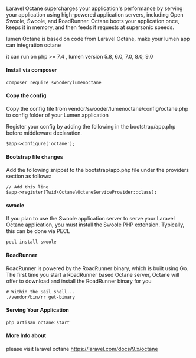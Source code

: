####  

Laravel Octane supercharges your application's performance by serving your application using high-powered application servers, including Open Swoole, Swoole, and RoadRunner. Octane boots your application once, keeps it in memory, and then feeds it requests at supersonic speeds.

lumen Octane is based on code from   Laravel Octane,  make your lumen app can integration octane

it can run on php >= 7.4 , lumen version  5.8, 6.0, 7.0, 8.0, 9.0



#### Install via composer

```
composer require swooder/lumenoctane
```

#### Copy the config


Copy the config file from vendor/swooder/lumenoctane/config/octane.php to config folder of your Lumen application 

Register your config by adding the following in the bootstrap/app.php before middleware declaration.

```
$app->configure('octane');
```


#### Bootstrap file changes

Add the following snippet to the bootstrap/app.php file under the providers section as follows:

```
// Add this line
$app->register(Twid\Octane\OctaneServiceProvider::class);
```


#### swoole

If you plan to use the Swoole application server to serve your Laravel Octane application, you must install the Swoole PHP extension. Typically, this can be done via PECL

```
pecl install swoole
```

#### RoadRunner

RoadRunner is powered by the RoadRunner binary, which is built using Go. The first time you start a RoadRunner based Octane server, Octane will offer to download and install the RoadRunner binary for you

```
# Within the Sail shell...
./vendor/bin/rr get-binary
```

#### Serving Your Application

```
php artisan octane:start
```

#### More Info about 

please visit laravel octane https://laravel.com/docs/9.x/octane
